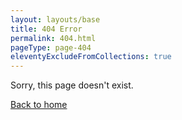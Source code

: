 ```yaml
---
layout: layouts/base
title: 404 Error
permalink: 404.html
pageType: page-404
eleventyExcludeFromCollections: true
---
```


Sorry, this page doesn't exist.

[Back to home](/)
